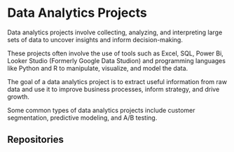 # Data Analytics Projects
Data analytics projects involve collecting, analyzing, and interpreting large sets of data to uncover insights and inform decision-making. 

These projects often involve the use of tools such as Excel, SQL, Power Bi, Looker Studio (Formerly Google Data Studion) and programming languages like Python and R to manipulate, visualize, and model the data. 

The goal of a data analytics project is to extract useful information from raw data and use it to improve business processes, inform strategy, and drive growth. 

Some common types of data analytics projects include customer segmentation, predictive modeling, and A/B testing.

## Repositories
